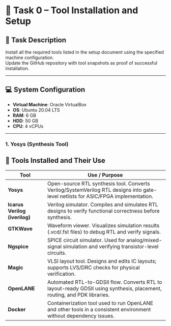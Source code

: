 # 📘 Task 0 – Tool Installation and Setup

## 📑 Task Description
Install all the required tools listed in the setup document using the specified machine configuration.  
Update the GitHub repository with tool snapshots as proof of successful installation.  

***

## 💻 System Configuration
- **Virtual Machine**: Oracle VirtualBox  
- **OS**: Ubuntu 20.04 LTS  
- **RAM**: 6 GB  
- **HDD**: 50 GB  
- **CPU**: 4 vCPUs  

***

### 1. Yosys (Synthesis Tool)



## 🔧 Tools Installed and Their Use

| Tool | Use / Purpose |
|------|---------------|
| **Yosys** | Open-source RTL synthesis tool. Converts Verilog/SystemVerilog RTL designs into gate-level netlists for ASIC/FPGA implementation. |
| **Icarus Verilog (iverilog)** | Verilog simulator. Compiles and simulates RTL designs to verify functional correctness before synthesis. |
| **GTKWave** | Waveform viewer. Visualizes simulation results (.vcd/.fst files) to debug RTL and verify signals. |
| **Ngspice** | SPICE circuit simulator. Used for analog/mixed-signal simulation and verifying transistor-level circuits. |
| **Magic** | VLSI layout tool. Designs and edits IC layouts; supports LVS/DRC checks for physical verification. |
| **OpenLANE** | Automated RTL-to-GDSII flow. Converts RTL to layout-ready GDSII using synthesis, placement, routing, and PDK libraries. |
| **Docker** | Containerization tool used to run OpenLANE and other tools in a consistent environment without dependency issues. |
